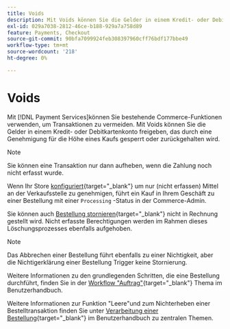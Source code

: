```yaml
---
title: Voids
description: Mit Voids können Sie die Gelder in einem Kredit- oder Debitkartenkonto freigeben, das durch eine Genehmigung für die Höhe eines Kaufs gesperrt oder zurückgehalten wird.
exl-id: 029a7038-2812-46ce-b188-929a7a758d89
feature: Payments, Checkout
source-git-commit: 90bfa7099924feb308397960cff76bdf177bbe49
workflow-type: tm+mt
source-wordcount: '218'
ht-degree: 0%

---
```


# Voids

Mit [!DNL Payment Services]können Sie bestehende Commerce-Funktionen verwenden, um Transaktionen zu vermeiden. Mit Voids können Sie die Gelder in einem Kredit- oder Debitkartenkonto freigeben, das durch eine Genehmigung für die Höhe eines Kaufs gesperrt oder zurückgehalten wird.

>[!NOTE]
>
>Sie können eine Transaktion nur dann aufheben, wenn die Zahlung noch nicht erfasst wurde.

Wenn Ihr Store [konfiguriert](https://docs.magento.com/user-guide/configuration/sales/payment-methods.html#payment-actions){target="_blank"} um nur (nicht erfassen) Mittel an der Verkaufsstelle zu genehmigen, führt ein Kauf in Ihrem Geschäft zu einer Bestellung mit einer `Processing` -Status in der Commerce-Admin.

Sie können auch [Bestellung stornieren](https://docs.magento.com/user-guide/sales/order-update.html#cancel-a-pending-order){target="_blank"} nicht in Rechnung gestellt wird. Nicht erfasste Berechtigungen werden im Rahmen dieses Löschungsprozesses ebenfalls aufgehoben.

>[!NOTE]
>
>Das Abbrechen einer Bestellung führt ebenfalls zu einer Nichtigkeit, aber die Nichtigerklärung einer Bestellung Trigger keine Stornierung.

Weitere Informationen zu den grundlegenden Schritten, die eine Bestellung durchführt, finden Sie in der [Workflow &quot;Auftrag&quot;](https://docs.magento.com/user-guide/sales/order-workflow.html){target="_blank"} Thema im Benutzerhandbuch.

Weitere Informationen zur Funktion &quot;Leere&quot;und zum Nichterheben einer Bestelltransaktion finden Sie unter [Verarbeitung einer Bestellung](https://docs.magento.com/user-guide/sales/order-processing.html){target="_blank"} im Benutzerhandbuch zu zentralen Themen.

